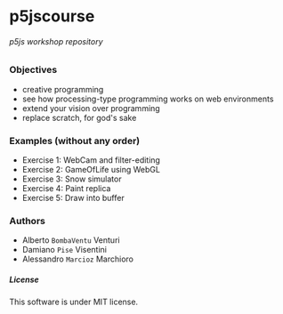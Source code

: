 # p5jscourse

###### p5js workshop repository

### Objectives

- creative programming
- see how processing-type programming works on web environments
- extend your vision over programming
- replace scratch, for god's sake

### Examples (without any order)

- Exercise 1: WebCam and filter-editing
- Exercise 2: GameOfLife using WebGL
- Exercise 3: Snow simulator
- Exercise 4: Paint replica
- Exercise 5: Draw into buffer

### Authors

- Alberto `BombaVentu` Venturi
- Damiano `Pise` Visentini
- Alessandro `Marcioz` Marchioro

##### License

This software is under MIT license.
